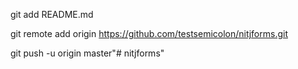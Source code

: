 git add README.md

git remote add origin https://github.com/testsemicolon/nitjforms.git

git push -u origin master"# nitjforms" 
